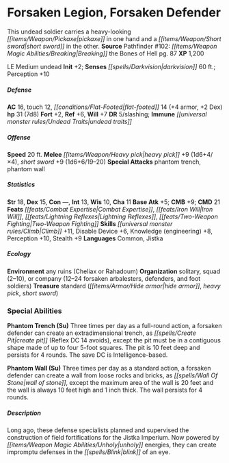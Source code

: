 ﻿---
cssclass: [monsters]
title1: Forsaken Legion, Forsaken Defender
desc_short: This undead soldier carries a heavy-looking pickaxe in one hand and a
  short sword in the other.
title2: Forsaken Defender
CR: 4
sources:
- name: 'Pathfinder #102: Breaking the Bones of Hell'
  page: 87
  link: http://paizo.com/products/btpy9i8d?Pathfinder-Adventure-Path-102-Breaking-the-Bones-of-Hell
XP: 1200
alignment: LE
size: Medium
type: undead
initiative:
  bonus: 2
senses:
  darkvision: 60
AC:
  AC: 16
  touch: 12
  flat_footed: 14
  components:
    armor: 4
    dex: 2
HP:
  HP: 31
  long: 7d8
saves:
  fort: 2
  ref: 6
  will: 7
DR:
- amount: 5
  weakness: slashing
immunities:
- undead traits
speeds:
  base: 20
attacks:
  melee:
  - - text: heavy pick +9 (1d6+4/×4)
      entries:
      - - damage: 1d6+4
          crit_multiplier: 4
      attack: heavy pick
      bonus:
      - 9
    - text: short sword +9 (1d6+6/19-20)
      entries:
      - - damage: 1d6+6
          crit_range: 19-20
      attack: short sword
      bonus:
      - 9
  special:
  - phantom trench
  - phantom wall
ability_scores:
  STR: 18
  DEX: 15
  CON:
  INT: 13
  WIS: 10
  CHA: 11
BAB: 5
CMB: 9
CMD: 21
feats:
- name: Combat Expertise
- name: Iron Will
- name: Lightning Reflexes
- name: Two-Weapon Fighting
skills:
  Climb: 11
  Disable Device: 6
  Knowledge (engineering): 8
  Perception: 10
  Stealth: 9
languages:
- Common
- Jistka
ecology:
  environment: any ruins (Cheliax or Rahadoum)
  organization: solitary, squad (2-10), or company (12-24 forsaken arbalesters, defenders,
    and foot soldiers)
  treasure_type: standard
  treasure:
  - hide armor
  - heavy pick
  - short sword
special_abilities:
  Phantom Trench (Su): Three times per day as a full-round action, a forsaken defender
    can create an extradimensional trench, as create pitAPG (Reflex DC 14 avoids),
    except the pit must be in a contiguous shape made of up to four 5-foot squares.
    The pit is 10 feet deep and persists for 4 rounds. The save DC is Intelligence-based.
  Phantom Wall (Su): Three times per day as a standard action, a forsaken defender
    can create a wall from loose rocks and bricks, as wall of stone, except the maximum
    area of the wall is 20 feet and the wall is always 10 feet high and 1 inch thick.
    The wall persists for 4 rounds.
desc_long: Long ago, these defense specialists planned and supervised the construction
  of field fortifications for the Jistka Imperium. Now powered by unholy energies,
  they can create impromptu defenses in the blink of an eye.

---

# Forsaken Legion, Forsaken Defender
This undead soldier carries a heavy-looking _[[items/Weapon/Pickaxe|pickaxe]]_ in one hand and a _[[items/Weapon/Short sword|short sword]]_ in the other.
**Source** Pathfinder #102: _[[items/Weapon Magic Abilities/Breaking|Breaking]]_ the Bones of Hell pg. 87
**XP** 1,200

LE Medium undead
**Init** +2; **Senses** _[[spells/Darkvision|darkvision]]_ 60 ft.; Perception +10

##### Defense

**AC** 16, touch 12, _[[conditions/Flat-Footed|flat-footed]]_ 14 (+4 armor, +2 Dex)
**hp** 31 (7d8)
**Fort** +2, **Ref** +6, **Will** +7
**DR** 5/slashing; **Immune** _[[universal monster rules/Undead Traits|undead traits]]_

##### Offense
**Speed** 20 ft.
**Melee** _[[items/Weapon/Heavy pick|heavy pick]]_ +9 (1d6+4/×4), _short sword_ +9 (1d6+6/19–20)
**Special Attacks** phantom trench, phantom wall

##### Statistics
**Str** 18, **Dex** 15, **Con** —, **Int** 13, **Wis** 10, **Cha** 11
**Base Atk** +5; **CMB** +9; **CMD** 21
**Feats** _[[feats/Combat Expertise|Combat Expertise]]_, _[[feats/Iron Will|Iron Will]]_, _[[feats/Lightning Reflexes|Lightning Reflexes]]_, _[[feats/Two-Weapon Fighting|Two-Weapon Fighting]]_
**Skills** _[[universal monster rules/Climb|Climb]]_ +11, Disable Device +6, Knowledge (engineering) +8, Perception +10, Stealth +9
**Languages** Common, Jistka

##### Ecology

**Environment** any ruins (Cheliax or Rahadoum)
**Organization** solitary, squad (2–10), or company (12–24 forsaken arbalesters, defenders, and foot soldiers)
**Treasure** standard (_[[items/Armor/Hide armor|hide armor]]_, _heavy pick_, _short sword_)

### Special Abilities

**Phantom Trench (Su)** Three times per day as a full-round action, a forsaken defender can create an extradimensional trench, as _[[spells/Create Pit|create pit]]_ (Reflex DC 14 avoids), except the pit must be in a contiguous shape made of up to four 5-foot squares. The pit is 10 feet deep and persists for 4 rounds. The save DC is Intelligence-based.

**Phantom Wall (Su)** Three times per day as a standard action, a forsaken defender can create a wall from loose rocks and bricks, as _[[spells/Wall Of Stone|wall of stone]]_, except the maximum area of the wall is 20 feet and the wall is always 10 feet high and 1 inch thick. The wall persists for 4 rounds.

##### Description

Long ago, these defense specialists planned and supervised the construction of field fortifications for the Jistka Imperium. Now powered by _[[items/Weapon Magic Abilities/Unholy|unholy]]_ energies, they can create impromptu defenses in the _[[spells/Blink|blink]]_ of an eye.